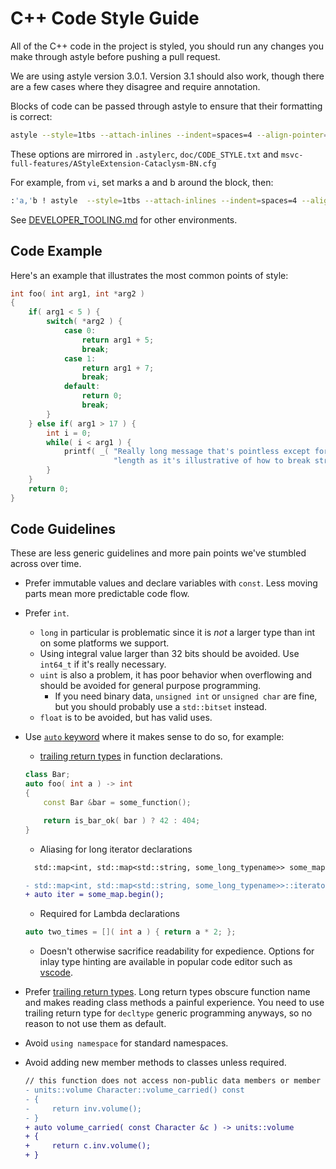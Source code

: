 # C++ Code Style Guide

All of the C++ code in the project is styled, you should run any changes you make through astyle
before pushing a pull request.

We are using astyle version 3.0.1. Version 3.1 should also work, though there are a few cases where
they disagree and require annotation.

Blocks of code can be passed through astyle to ensure that their formatting is correct:

```sh
astyle --style=1tbs --attach-inlines --indent=spaces=4 --align-pointer=name --max-code-length=100 --break-after-logical --indent-classes --indent-preprocessor --indent-switches --indent-col1-comments --min-conditional-indent=0 --pad-oper --unpad-paren --pad-paren-in --add-brackets --convert-tabs
```

These options are mirrored in `.astylerc`, `doc/CODE_STYLE.txt` and
`msvc-full-features/AStyleExtension-Cataclysm-BN.cfg`

For example, from `vi`, set marks a and b around the block, then:

```sh
:'a,'b ! astyle  --style=1tbs --attach-inlines --indent=spaces=4 --align-pointer=name --max-code-length=100 --break-after-logical --indent-classes --indent-preprocessor --indent-switches --indent-col1-comments --min-conditional-indent=0 --pad-oper --unpad-paren --pad-paren-in --add-brackets --convert-tabs
```

See [DEVELOPER_TOOLING.md](../reference/tooling) for other environments.

## Code Example

Here's an example that illustrates the most common points of style:

```cpp
int foo( int arg1, int *arg2 )
{
    if( arg1 < 5 ) {
        switch( *arg2 ) {
            case 0:
                return arg1 + 5;
                break;
            case 1:
                return arg1 + 7;
                break;
            default:
                return 0;
                break;
        }
    } else if( arg1 > 17 ) {
        int i = 0;
        while( i < arg1 ) {
            printf( _( "Really long message that's pointless except for the number %d and for its "
                       "length as it's illustrative of how to break strings properly.\n" ), i );
        }
    }
    return 0;
}
```

## Code Guidelines

These are less generic guidelines and more pain points we've stumbled across over time.

- Prefer immutable values and declare variables with `const`. Less moving parts mean more predictable code flow.
- Prefer `int`.
  - `long` in particular is problematic since it is _not_ a larger type than int on some platforms
    we support.
  - Using integral value larger than 32 bits should be avoided. Use `int64_t` if it's really necessary.
  - `uint` is also a problem, it has poor behavior when overflowing and should be avoided for
    general purpose programming.
    - If you need binary data, `unsigned int` or `unsigned char` are fine, but you should probably
      use a `std::bitset` instead.
  - `float` is to be avoided, but has valid uses.
- Use [`auto` keyword](https://learn.microsoft.com/en-us/cpp/cpp/auto-cpp?view=msvc-170) where it makes sense to do so, for example:
  - [trailing return types](https://en.wikipedia.org/wiki/Trailing_return_type) in function declarations.
  ```cpp
  class Bar;
  auto foo( int a ) -> int
  {
      const Bar &bar = some_function();

      return is_bar_ok( bar ) ? 42 : 404;
  }
  ```
  - Aliasing for long iterator declarations
  ```diff
    std::map<int, std::map<std::string, some_long_typename>> some_map;

  - std::map<int, std::map<std::string, some_long_typename>>::iterator iter = some_map.begin();
  + auto iter = some_map.begin();
  ```
  - Required for Lambda declarations
  ```cpp
  auto two_times = []( int a ) { return a * 2; };
  ```
  - Doesn't otherwise sacrifice readability for expedience. Options for inlay type hinting are available in popular code editor such as [vscode](https://github.com/clangd/vscode-clangd).

- Prefer [trailing return types](https://en.wikipedia.org/wiki/Trailing_return_type). Long return types obscure function name and makes reading class methods a painful experience. You need to use trailing return type for `decltype` generic programming anyways, so no reason to not use them as default.
- Avoid `using namespace` for standard namespaces.
- Avoid adding new member methods to classes unless required.
  ```diff
  // this function does not access non-public data members or member methods in the class, and thus can be made a free function
  - units::volume Character::volume_carried() const
  - {
  -     return inv.volume();
  - }
  + auto volume_carried( const Character &c ) -> units::volume
  + {
  +     return c.inv.volume();
  + }
  ```
